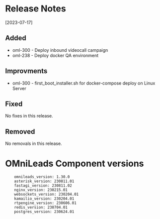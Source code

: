 # Release Notes 
[2023-07-17]

## Added

* oml-300 - Deploy inbound videocall campaign 
* oml-238 - Deploy docker QA environment 

## Improvments

* oml-300 - first_boot_installer.sh for docker-compose deploy on Linux Server

## Fixed

No fixes in this release.

## Removed

No removals in this release.

# OMniLeads Component versions

```
    omnileads_version: 1.30.0
    asterisk_version: 230811.01
    fastagi_version: 230811.02
    nginx_version: 230215.01
    websockets_version: 230204.01
    kamailio_version: 230204.01
    rtpengine_version: 230606.01
    redis_version: 230704.01
    postgres_version: 230624.01
```
